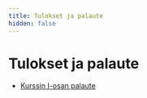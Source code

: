 ```yaml
---
title: Tulokset ja palaute
hidden: false
---
```


# Tulokset ja palaute

<!-- * [Kurssin I-osan tulokset](tulokset1.html) -->
* [Kurssin I-osan palaute](palaute1.html)
<!-- * [Kurssin II-osan tulokset](tulokset2.html)
* [Kurssin II-osan palaute](palaute2.html) -->

